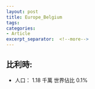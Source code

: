 ```yaml
---
layout: post
title: Europe_Belgium
tags: 
categories:
- Article
excerpt_separator:  <!--more-->
---
```

## 比利時:
- 人口： 1.18 千萬 世界佔比 0.1%